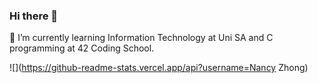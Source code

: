 ### Hi there 👋
🌱 I’m currently learning Information Technology at Uni SA and C programming at 42 Coding School.

![](https://github-readme-stats.vercel.app/api?username=Nancy Zhong)




<!--
**Nancy0011/Nancy0011** is a ✨ _special_ ✨ repository because its `README.md` (this file) appears on your GitHub profile.

Here are some ideas to get you started:

- 🌱 I’m currently learning Information Technology at Uni SA and C programming at 42 Coding School.
- 👯 I’m looking to collaborate on ...
- 🤔 I’m looking for help with ...
- 💬 Ask me about ...
- 📫 How to reach me: ...
- 😄 Pronouns: ...
- ⚡ Fun fact: ...
-->
